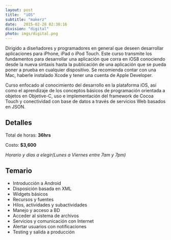 ```yaml
---
layout: post
title:  "iOS"
subtitle: "makerz"
date:   2015-02-28 02:30:16
division: "digital"
photo: imgs/digital.png
---
```

Dirigido a diseñadores y programadores en general que deseen desarrollar aplicaciones para iPhone, iPad o iPod Touch. Este curso transmite los fundamentos para desarrollar una aplicación que corra en iOS8 conociendo desde la nueva sintaxis hasta la publicación de una aplicación que se pueda poner a prueba en cualquier dispositivo. Se recomienda contar con una Mac, haberle instalado Xcode y tener una cuenta de Apple Developer. 

Curso enfocado al conocimiento del desarrollo en la plataforma iOS, así como el aprendizaje de los conceptos básicos de programación orientada a objetos en Objetive-C, uso e implementación del framework de Cocoa Touch y conectividad con base de datos a través de servicios Web basados en JSON.

## Detalles
Total de horas: **36hrs**

Costo: **$3,600**

*Horario y días a elegir(Lunes a Viernes entre 7am y 7pm)*

## Temario
- Introducción a Android
- Disposición basada en XML
- Widgets básicos
- Recursos y fuentes
- Hilos, actividades y subactividades
- Manejo y acceso a BD
- Acceder al sistema de archivos
- Servicios y comunicación con Internet
- Alertar usuarios con notificaciones
- Testing y salida a producción